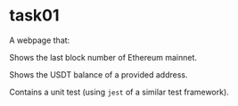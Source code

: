 # task01
A webpage that:

Shows the last block number of Ethereum mainnet.

Shows the USDT balance of a provided address.

Contains a unit test (using `jest` of a similar test framework).